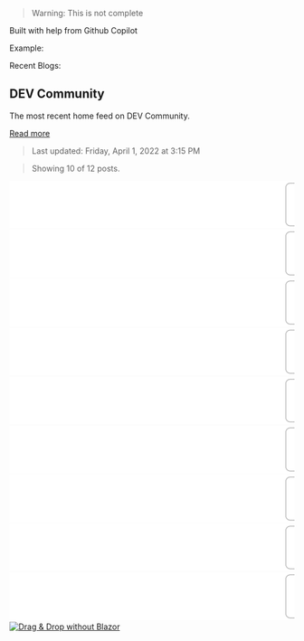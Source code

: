 > Warning: This is not complete

Built with help from Github Copilot

Example:

Recent Blogs:

<!-- blog-post-list:start -->
## DEV Community

The most recent home feed on DEV Community.

[Read more](https://dev.to)
> Last updated: Friday, April 1, 2022 at 3:15 PM

> Showing 10 of 12 posts.

[![Difference Between Web vs Hybrid vs Native Apps](https://raw.githubusercontent.com/ErrorGamer2000/github-readme-blog-post-action/main/blog-post-list-output/DEV_Community/Difference_Between_Web_vs_Hybrid_vs_Native_Apps.svg)](https://dev.to/lambdatest/difference-between-web-vs-hybrid-vs-native-apps-4oce)
[![Steak Whizard](https://raw.githubusercontent.com/ErrorGamer2000/github-readme-blog-post-action/main/blog-post-list-output/DEV_Community/Steak_Whizard.svg)](https://dev.to/michaellobman/steak-whizard-2ikb)
[![Linux Desktop: rolling releases and immutability](https://raw.githubusercontent.com/ErrorGamer2000/github-readme-blog-post-action/main/blog-post-list-output/DEV_Community/Linux_Desktop__rolling_releases_and_immutability.svg)](https://dev.to/franute/linux-desktop-rolling-releases-and-immutability-35b7)
[![JavaScript Array Methods - Filtering](https://raw.githubusercontent.com/ErrorGamer2000/github-readme-blog-post-action/main/blog-post-list-output/DEV_Community/JavaScript_Array_Methods_-_Filtering.svg)](https://dev.to/justtanwa/javascript-array-methods-filtering-1k3p)
[![Build containers without using Docker](https://raw.githubusercontent.com/ErrorGamer2000/github-readme-blog-post-action/main/blog-post-list-output/DEV_Community/Build_containers_without_using_Docker.svg)](https://dev.to/gbostoen/build-containers-without-using-docker-bk)
[![HIVE installation on WSL](https://raw.githubusercontent.com/ErrorGamer2000/github-readme-blog-post-action/main/blog-post-list-output/DEV_Community/HIVE_installation_on_WSL.svg)](https://dev.to/anujvaghani0/hive-installation-on-wls-mic)
[![Tracing with OpenTelemetry](https://raw.githubusercontent.com/ErrorGamer2000/github-readme-blog-post-action/main/blog-post-list-output/DEV_Community/Tracing_with_OpenTelemetry.svg)](https://dev.to/gbostoen/tracing-with-opentelemetry-p45)
[![6 Biggest Mistakes Technical Founders Make](https://raw.githubusercontent.com/ErrorGamer2000/github-readme-blog-post-action/main/blog-post-list-output/DEV_Community/6_Biggest_Mistakes_Technical_Founders_Make.svg)](https://dev.to/kennedyrose/6-biggest-mistakes-technical-founders-make-4f0j)
[![Live Fronteiras-PPGCA: Rafael Parizi apresenta seu artigo no JSERD](https://raw.githubusercontent.com/ErrorGamer2000/github-readme-blog-post-action/main/blog-post-list-output/DEV_Community/Live_Fronteiras-PPGCA__Rafael_Parizi_apresenta_seu_artigo_no_JSERD.svg)](https://dev.to/fronteirases/live-fronteiras-ppgca-rafael-parizi-apresenta-seu-artigo-no-jserd-5cl2)
[![Drag & Drop without Blazor](https://raw.githubusercontent.com/ErrorGamer2000/github-readme-blog-post-action/main/blog-post-list-output/DEV_Community/Drag_&_Drop_without_Blazor.svg)](https://dev.to/lrufenacht/drag-drop-without-blazor-6e8)


<!-- blog-post-list:end -->
